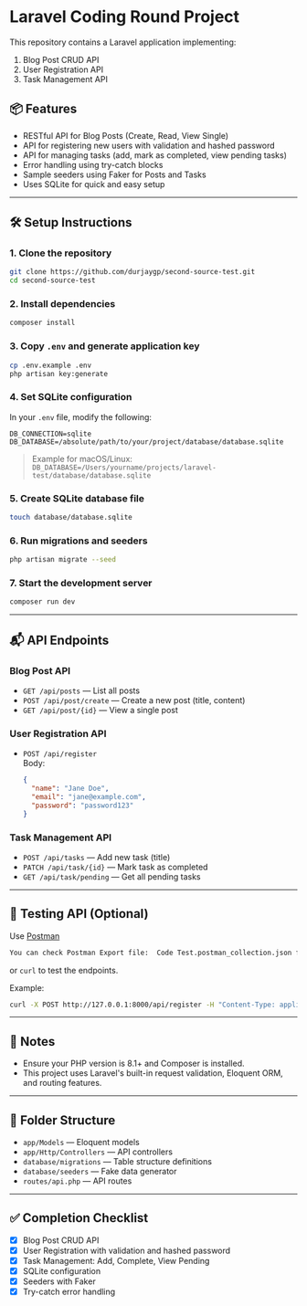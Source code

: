 # Laravel Coding Round Project

This repository contains a Laravel application implementing:

1. Blog Post CRUD API
2. User Registration API
3. Task Management API

## 📦 Features

- RESTful API for Blog Posts (Create, Read, View Single)
- API for registering new users with validation and hashed password
- API for managing tasks (add, mark as completed, view pending tasks)
- Error handling using try-catch blocks
- Sample seeders using Faker for Posts and Tasks
- Uses SQLite for quick and easy setup

---

## 🛠 Setup Instructions

### 1. Clone the repository

```bash
git clone https://github.com/durjaygp/second-source-test.git
cd second-source-test
```

### 2. Install dependencies

```bash
composer install
```

### 3. Copy `.env` and generate application key

```bash
cp .env.example .env
php artisan key:generate
```

### 4. Set SQLite configuration

In your `.env` file, modify the following:

```
DB_CONNECTION=sqlite
DB_DATABASE=/absolute/path/to/your/project/database/database.sqlite
```

> Example for macOS/Linux:
> `DB_DATABASE=/Users/yourname/projects/laravel-test/database/database.sqlite`

### 5. Create SQLite database file

```bash
touch database/database.sqlite
```

### 6. Run migrations and seeders

```bash
php artisan migrate --seed
```

### 7. Start the development server

```bash
composer run dev
```

---

## 📬 API Endpoints

### Blog Post API

- `GET /api/posts` — List all posts
- `POST /api/post/create` — Create a new post (title, content)
- `GET /api/post/{id}` — View a single post

### User Registration API

- `POST /api/register`  
  Body:
  ```json
  {
    "name": "Jane Doe",
    "email": "jane@example.com",
    "password": "password123"
  }
  ```

### Task Management API

- `POST /api/tasks` — Add new task (title)
- `PATCH /api/task/{id}` — Mark task as completed
- `GET /api/task/pending` — Get all pending tasks

---

## 🧪 Testing API (Optional)

Use [Postman](https://www.postman.com/)
```bash
You can check Postman Export file:  Code Test.postman_collection.json file in root directory
```
or `curl` to test the endpoints.

Example:

```bash
curl -X POST http://127.0.0.1:8000/api/register -H "Content-Type: application/json" -d '{"name":"Test User", "email":"test@example.com", "password":"password123"}'
```

---

## 📝 Notes

- Ensure your PHP version is 8.1+ and Composer is installed.
- This project uses Laravel's built-in request validation, Eloquent ORM, and routing features.

---

## 📂 Folder Structure

- `app/Models` — Eloquent models
- `app/Http/Controllers` — API controllers
- `database/migrations` — Table structure definitions
- `database/seeders` — Fake data generator
- `routes/api.php` — API routes

---

## ✅ Completion Checklist

- [x] Blog Post CRUD API
- [x] User Registration with validation and hashed password
- [x] Task Management: Add, Complete, View Pending
- [x] SQLite configuration
- [x] Seeders with Faker
- [x] Try-catch error handling
